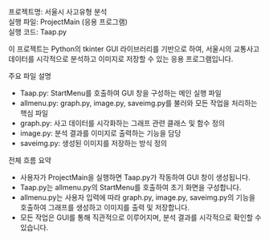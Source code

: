 프로젝트명: 서울시 사고유형 분석  
실행 파일: ProjectMain (응용 프로그램)  
실행 코드: Taap.py  

이 프로젝트는 Python의 tkinter GUI 라이브러리를 기반으로 하여, 서울시의 교통사고 데이터를 시각적으로 분석하고 이미지로 저장할 수 있는 응용 프로그램입니다.

주요 파일 설명  
- Taap.py: StartMenu를 호출하여 GUI 창을 구성하는 메인 실행 파일  
- allmenu.py: graph.py, image.py, saveimg.py를 불러와 모든 작업을 처리하는 핵심 파일  
- graph.py: 사고 데이터를 시각화하는 그래프 관련 클래스 및 함수 정의  
- image.py: 분석 결과를 이미지로 출력하는 기능을 담당  
- saveimg.py: 생성된 이미지를 저장하는 방식 정의

전체 흐름 요약  
- 사용자가 ProjectMain을 실행하면 Taap.py가 작동하여 GUI 창이 생성됩니다.  
- Taap.py는 allmenu.py의 StartMenu를 호출하여 초기 화면을 구성합니다.  
- allmenu.py는 사용자 입력에 따라 graph.py, image.py, saveimg.py의 기능을 호출하여 그래프를 생성하고 이미지를 출력 및 저장합니다.  
- 모든 작업은 GUI를 통해 직관적으로 이루어지며, 분석 결과를 시각적으로 확인할 수 있습니다.
